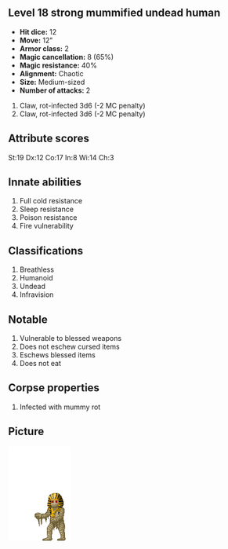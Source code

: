 ## Level 18 strong mummified undead human
- **Hit dice:** 12
- **Move:** 12"
- **Armor class:** 2
- **Magic cancellation:** 8 (65%)
- **Magic resistance:** 40%
- **Alignment:** Chaotic
- **Size:** Medium-sized
- **Number of attacks:** 2
1. Claw, rot-infected 3d6 (-2 MC penalty)
2. Claw, rot-infected 3d6 (-2 MC penalty)
## Attribute scores
St:19 Dx:12 Co:17 In:8 Wi:14 Ch:3
## Innate abilities
1. Full cold resistance
2. Sleep resistance
3. Poison resistance
4. Fire vulnerability
## Classifications
1. Breathless
2. Humanoid
3. Undead
4. Infravision
## Notable
1. Vulnerable to blessed weapons
2. Does not eschew cursed items
3. Eschews blessed items
4. Does not eat
## Corpse properties
1. Infected with mummy rot
## Picture
![Greater mummy](https://github.com/hyvanmielenpelit/GnollHackTileSet/blob/main/Monsters/greater_mummy/greater_mummy.png)
